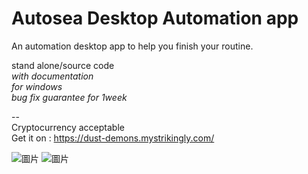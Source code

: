 # Autosea Desktop Automation app
An automation desktop app to help you finish your routine.  
  
stand alone/source code  
*with documentation*  
*for windows*  
*bug fix guarantee for 1week*  
  
--  
Cryptocurrency acceptable  
Get it on : https://dust-demons.mystrikingly.com/  


![圖片](https://user-images.githubusercontent.com/99410025/153586490-18851d11-99b9-4cbe-afc6-b402aecdf6ce.png)
![圖片](https://user-images.githubusercontent.com/99410025/153586564-9d3da3c1-7d69-46e3-8790-a2729e079de4.png)
